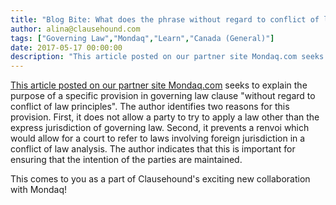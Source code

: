 ```yaml
---
title: "Blog Bite: What does the phrase without regard to conflict of law principles in governing law clauses?"
author: alina@clausehound.com
tags: ["Governing Law","Mondaq","Learn","Canada (General)"]
date: 2017-05-17 00:00:00
description: "This article posted on our partner site Mondaq.com seeks to explain the purpose of a specific provision in governing law clause 'without regard to conflict of law principles'. The author identifies t..."
---
```


[This article posted on our partner site Mondaq.com](http://www.mondaq.com/canada/x/594906/Contract+Law/Governing+Law+Clauses+Without+Regard+To+Conflict+Of+Law) seeks to explain the purpose of a specific provision in governing law clause "without regard to conflict of law principles". The author identifies two reasons for this provision. First, it does not allow a party to try to apply a law other than the express jurisdiction of governing law. Second, it prevents a renvoi which would allow for a court to refer to laws involving foreign jurisdiction in a conflict of law analysis. The author indicates that this is important for ensuring that the intention of the parties are maintained.

This comes to you as a part of Clausehound's exciting new collaboration with Mondaq!